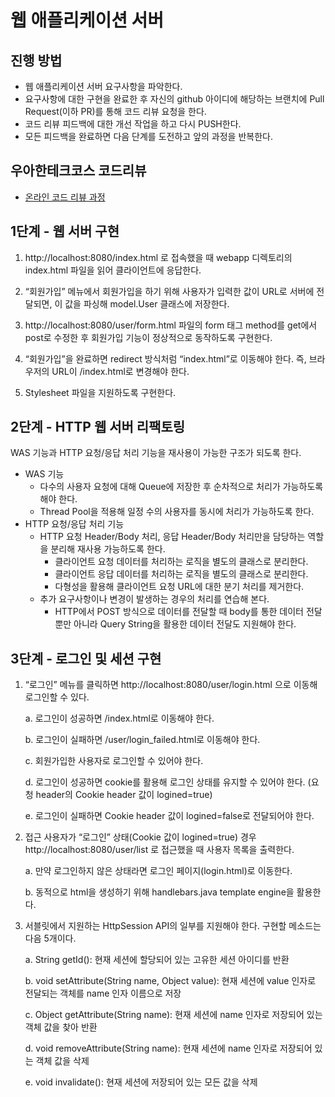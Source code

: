 # 웹 애플리케이션 서버
## 진행 방법
* 웹 애플리케이션 서버 요구사항을 파악한다.
* 요구사항에 대한 구현을 완료한 후 자신의 github 아이디에 해당하는 브랜치에 Pull Request(이하 PR)를 통해 코드 리뷰 요청을 한다.
* 코드 리뷰 피드백에 대한 개선 작업을 하고 다시 PUSH한다.
* 모든 피드백을 완료하면 다음 단계를 도전하고 앞의 과정을 반복한다.

## 우아한테크코스 코드리뷰
* [온라인 코드 리뷰 과정](https://github.com/woowacourse/woowacourse-docs/blob/master/maincourse/README.md)



## 1단계 - 웹 서버 구현

1. http://localhost:8080/index.html 로 접속했을 때 webapp 디렉토리의 index.html 파일을 읽어 클라이언트에 응답한다.

2. “회원가입” 메뉴에서 회원가입을 하기 위해 사용자가 입력한 값이 URL로 서버에 전달되면, 이 값을 파싱해 model.User 클래스에 저장한다.

3. http://localhost:8080/user/form.html 파일의 form 태그 method를 get에서 post로 수정한 후 회원가입 기능이 정상적으로 동작하도록 구현한다.

4. “회원가입”을 완료하면 redirect 방식처럼 “index.html”로 이동해야 한다. 즉, 브라우저의 URL이 /index.html로 변경해야 한다.

5. Stylesheet 파일을 지원하도록 구현한다.

## 2단계 - HTTP 웹 서버 리팩토링

WAS 기능과 HTTP 요청/응답 처리 기능을 재사용이 가능한 구조가 되도록 한다.

- WAS 기능
  - 다수의 사용자 요청에 대해 Queue에 저장한 후 순차적으로 처리가 가능하도록 해야 한다.
  - Thread Pool을 적용해 일정 수의 사용자를 동시에 처리가 가능하도록 한다.
- HTTP 요청/응답 처리 기능
  - HTTP 요청 Header/Body 처리, 응답 Header/Body 처리만을 담당하는 역할을 분리해 재사용 가능하도록 한다.
    - 클라이언트 요청 데이터를 처리하는 로직을 별도의 클래스로 분리한다.
    - 클라이언트 응답 데이터를 처리하는 로직을 별도의 클래스로 분리한다.
    - 다형성을 활용해 클라이언트 요청 URL에 대한 분기 처리를 제거한다.
  - 추가 요구사항이나 변경이 발생하는 경우의 처리를 연습해 본다.
    - HTTP에서 POST 방식으로 데이터를 전달할 때 body를 통한 데이터 전달뿐만 아니라 Query String을 활용한 데이터 전달도 지원해야 한다.

## 3단계 - 로그인 및 세션 구현

1. “로그인” 메뉴를 클릭하면 http://localhost:8080/user/login.html 으로 이동해 로그인할 수 있다.

   a.  로그인이 성공하면 /index.html로 이동해야 한다.

   b.  로그인이 실패하면 /user/login_failed.html로 이동해야 한다.

   c.  회원가입한 사용자로 로그인할 수 있어야 한다.

   d.  로그인이 성공하면 cookie를 활용해 로그인 상태를 유지할 수 있어야 한다. (요청 header의 Cookie header 값이 logined=true)

   e.  로그인이 실패하면 Cookie header 값이 logined=false로 전달되어야 한다.

2. 접근 사용자가 “로그인” 상태(Cookie 값이 logined=true) 경우 http://localhost:8080/user/list 로 접근했을 때 사용자 목록을 출력한다.

   a.  만약 로그인하지 않은 상태라면 로그인 페이지(login.html)로 이동한다.

   b.  동적으로 html을 생성하기 위해 handlebars.java template engine을 활용한다.

3. 서블릿에서 지원하는 HttpSession API의 일부를 지원해야 한다. 구현할 메소드는 다음 5개이다.

   a.  String getId(): 현재 세션에 할당되어 있는 고유한 세션 아이디를 반환

   b.  void setAttribute(String name, Object value): 현재 세션에 value 인자로 전달되는 객체를 name 인자 이름으로 저장

   c.  Object getAttribute(String name): 현재 세션에 name 인자로 저장되어 있는 객체 값을 찾아 반환

   d.  void removeAttribute(String name): 현재 세션에 name 인자로 저장되어 있는 객체 값을 삭제

   e.  void invalidate(): 현재 세션에 저장되어 있는 모든 값을 삭제